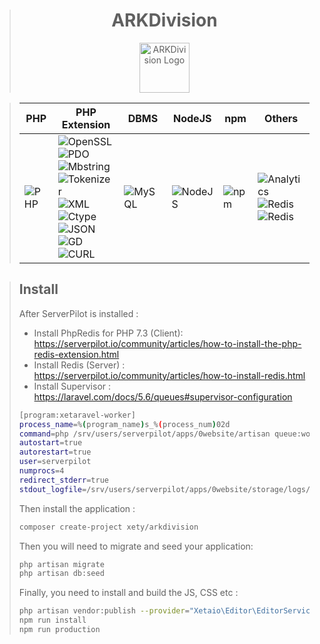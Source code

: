 > <h1 align="center">ARKDivision</h1>
> <p align="center">
>   <img src="https://ark-division.fr/wp-content/uploads/2017/12/logo-ark-france-division.png" alt="ARKDivision Logo" height="80"/>
> </p>

> |PHP|PHP Extension|DBMS|NodeJS|npm|Others
> |---|---|---|---|---|---|
> |![PHP](https://img.shields.io/badge/PHP->=7.3-0e7fbf.svg?style=flat-square)|![OpenSSL](https://img.shields.io/badge/PHP%20ext-OpenSSL-44CB12.svg?style=flat-square)<br>![PDO](https://img.shields.io/badge/PHP%20ext-PDO-44CB12.svg?style=flat-square)<br>![Mbstring](https://img.shields.io/badge/PHP%20ext-Mbstring-44CB12.svg?style=flat-square)<br>![Tokenizer](https://img.shields.io/badge/PHP%20ext-Tokenizer-44CB12.svg?style=flat-square)<br>![XML](https://img.shields.io/badge/PHP%20ext-XML-44CB12.svg?style=flat-square)<br>![Ctype](https://img.shields.io/badge/PHP%20ext-Ctype-44CB12.svg?style=flat-square)<br>![JSON](https://img.shields.io/badge/PHP%20ext-JSON-44CB12.svg?style=flat-square)<br>![GD](https://img.shields.io/badge/PHP%20ext-GD-44CB12.svg?style=flat-square)<br>![CURL](https://img.shields.io/badge/PHP%20ext-CURL-44CB12.svg?style=flat-square)|![MySQL](https://img.shields.io/badge/MySQL->=5.7-44CB12.svg?style=flat-square)|![NodeJS](https://img.shields.io/badge/NodeJS->=8-44CB12.svg?style=flat-square)|![npm](https://img.shields.io/badge/npm->=5.6-44CB12.svg?style=flat-square)|![Analytics](https://img.shields.io/badge/Google-Analytics-44CB12.svg?style=flat-square)<br>![Redis](https://img.shields.io/badge/Redis-Server-44CB12.svg?style=flat-square)<br>![Redis](https://img.shields.io/badge/Redis-PHPRedis-44CB12.svg?style=flat-square)
>

> ## Install
> After ServerPilot is installed : 
> - Install PhpRedis for PHP 7.3 (Client): https://serverpilot.io/community/articles/how-to-install-the-php-redis-extension.html
> - Install Redis (Server) : https://serverpilot.io/community/articles/how-to-install-redis.html
> - Install Supervisor : https://laravel.com/docs/5.6/queues#supervisor-configuration
> ```bash
> [program:xetaravel-worker]
> process_name=%(program_name)s_%(process_num)02d
> command=php /srv/users/serverpilot/apps/0website/artisan queue:work sqs --sleep=3 --tries=3
> autostart=true
> autorestart=true
> user=serverpilot
> numprocs=4
> redirect_stderr=true
> stdout_logfile=/srv/users/serverpilot/apps/0website/storage/logs/xetaravel-worker.log
> ```
>
> Then install the application :
> ```bash
> composer create-project xety/arkdivision
> ```
> Then you will need to migrate and seed your application:
> ```bash
> php artisan migrate
> php artisan db:seed
> ```
> Finally, you need to install and build the JS, CSS etc :
> ```bash
> php artisan vendor:publish --provider="Xetaio\Editor\EditorServiceProvider"
> npm run install
> npm run production
> ```
>
